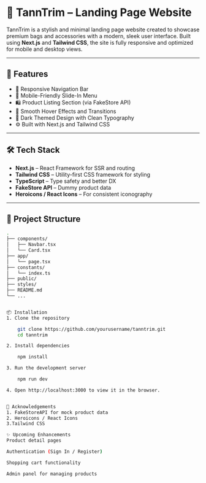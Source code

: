# 👜 TannTrim – Landing Page Website

TannTrim is a stylish and minimal landing page website created to showcase premium bags and accessories with a modern, sleek user interface. Built using **Next.js** and **Tailwind CSS**, the site is fully responsive and optimized for mobile and desktop views.

---

## 🚀 Features

- 🧭 Responsive Navigation Bar  
- 📱 Mobile-Friendly Slide-In Menu  
- 🛍️ Product Listing Section (via FakeStore API)  
- 💫 Smooth Hover Effects and Transitions  
- 🎨 Dark Themed Design with Clean Typography  
- ⚙️ Built with Next.js and Tailwind CSS

---

## 🛠️ Tech Stack

- **Next.js** – React Framework for SSR and routing  
- **Tailwind CSS** – Utility-first CSS framework for styling  
- **TypeScript** – Type safety and better DX  
- **FakeStore API** – Dummy product data  
- **Heroicons / React Icons** – For consistent iconography

---

## 📂 Project Structure

```bash
.
├── components/
│   ├── Navbar.tsx
│   └── Card.tsx
├── app/
│   └── page.tsx
├── constants/
│   └── index.ts
├── public/
├── styles/
├── README.md
└── ...


📦 Installation
1. Clone the repository

    git clone https://github.com/yourusername/tanntrim.git
    cd tanntrim

2. Install dependencies

    npm install

3. Run the development server

    npm run dev

4. Open http://localhost:3000 to view it in the browser.


🙌 Acknowledgements
1. FakeStoreAPI for mock product data
2. Heroicons / React Icons
3.Tailwind CSS

✨ Upcoming Enhancements
Product detail pages

Authentication (Sign In / Register)

Shopping cart functionality

Admin panel for managing products